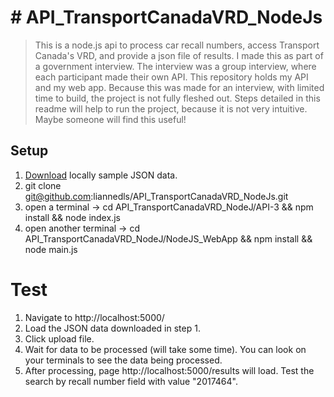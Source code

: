# # API_TransportCanadaVRD_NodeJs
> This is a node.js api to process car recall numbers, access Transport Canada's VRD, and provide a json file of results.
> I made this as part of a government interview. The interview was a group interview, where each participant made their own API. This repository holds my API and my web app. 
Because this was made for an interview, with limited time to build, the project is not fully fleshed out. 
Steps detailed in this readme will help to run the project, because it is not very intuitive. Maybe someone will find this useful!

## Setup 
1. [Download](https://github.com/liannedls/API_TransportCanadaVRD_NodeJs/blob/master/sampleJSONdata.json) locally sample JSON data.
2. git clone git@github.com:liannedls/API_TransportCanadaVRD_NodeJs.git
3. open a terminal -> cd API_TransportCanadaVRD_NodeJ/API-3 && npm install && node index.js
4. open another terminal -> cd API_TransportCanadaVRD_NodeJ/NodeJS_WebApp && npm install && node main.js

# Test
1. Navigate to http://localhost:5000/
2. Load the JSON data downloaded in step 1.
3. Click upload file.
4. Wait for data to be processed (will take some time). You can look on your terminals to see the data being processed.
5. After processing, page http://localhost:5000/results will load. Test the search by recall number field with value "2017464".

<!-- Markdown link & img dfn's -->
[npm-image]: https://img.shields.io/npm/v/datadog-metrics.svg?style=flat-square
[npm-url]: https://npmjs.org/package/datadog-metrics
[npm-downloads]: https://img.shields.io/npm/dm/datadog-metrics.svg?style=flat-square
[travis-image]: https://img.shields.io/travis/dbader/node-datadog-metrics/master.svg?style=flat-square
[travis-url]: https://travis-ci.org/dbader/node-datadog-metrics
[wiki]: https://github.com/yourname/yourproject/wiki
